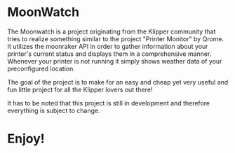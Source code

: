 # MoonWatch

The Moonwatch is a project originating from the Klipper community that tries to realize something similar to the project "Printer Monitor" by Qrome.
It utilizes the moonraker API in order to gather information about your printer's current status and displays them in a comprehensive manner. 
Whenever your printer is not running it simply shows weather data of your preconfigured location. 

The goal of the project is to make for an easy and cheap yet very useful and fun little project for all the Klipper lovers out there!

It has to be noted that this project is still in development and therefore everything is subject to change.

# Enjoy!
